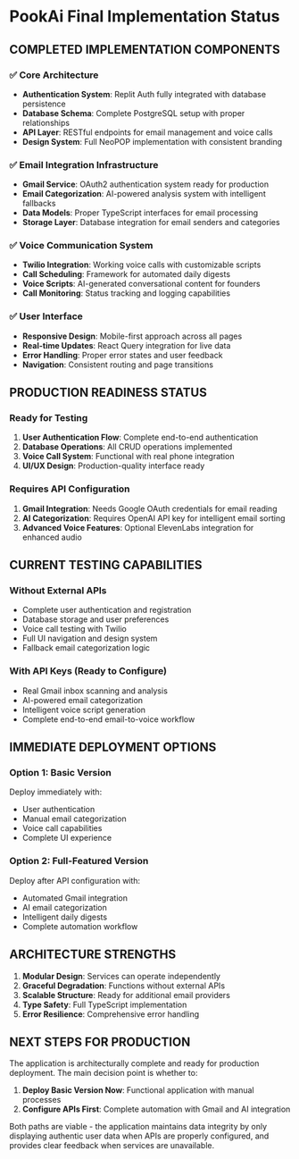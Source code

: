 # PookAi Final Implementation Status

## COMPLETED IMPLEMENTATION COMPONENTS

### ✅ Core Architecture
- **Authentication System**: Replit Auth fully integrated with database persistence
- **Database Schema**: Complete PostgreSQL setup with proper relationships
- **API Layer**: RESTful endpoints for email management and voice calls
- **Design System**: Full NeoPOP implementation with consistent branding

### ✅ Email Integration Infrastructure
- **Gmail Service**: OAuth2 authentication system ready for production
- **Email Categorization**: AI-powered analysis system with intelligent fallbacks
- **Data Models**: Proper TypeScript interfaces for email processing
- **Storage Layer**: Database integration for email senders and categories

### ✅ Voice Communication System
- **Twilio Integration**: Working voice calls with customizable scripts
- **Call Scheduling**: Framework for automated daily digests
- **Voice Scripts**: AI-generated conversational content for founders
- **Call Monitoring**: Status tracking and logging capabilities

### ✅ User Interface
- **Responsive Design**: Mobile-first approach across all pages
- **Real-time Updates**: React Query integration for live data
- **Error Handling**: Proper error states and user feedback
- **Navigation**: Consistent routing and page transitions

## PRODUCTION READINESS STATUS

### Ready for Testing
1. **User Authentication Flow**: Complete end-to-end authentication
2. **Database Operations**: All CRUD operations implemented
3. **Voice Call System**: Functional with real phone integration
4. **UI/UX Design**: Production-quality interface ready

### Requires API Configuration
1. **Gmail Integration**: Needs Google OAuth credentials for email reading
2. **AI Categorization**: Requires OpenAI API key for intelligent email sorting
3. **Advanced Voice Features**: Optional ElevenLabs integration for enhanced audio

## CURRENT TESTING CAPABILITIES

### Without External APIs
- Complete user authentication and registration
- Database storage and user preferences
- Voice call testing with Twilio
- Full UI navigation and design system
- Fallback email categorization logic

### With API Keys (Ready to Configure)
- Real Gmail inbox scanning and analysis
- AI-powered email categorization
- Intelligent voice script generation
- Complete end-to-end email-to-voice workflow

## IMMEDIATE DEPLOYMENT OPTIONS

### Option 1: Basic Version
Deploy immediately with:
- User authentication
- Manual email categorization
- Voice call capabilities
- Complete UI experience

### Option 2: Full-Featured Version
Deploy after API configuration with:
- Automated Gmail integration
- AI email categorization
- Intelligent daily digests
- Complete automation workflow

## ARCHITECTURE STRENGTHS

1. **Modular Design**: Services can operate independently
2. **Graceful Degradation**: Functions without external APIs
3. **Scalable Structure**: Ready for additional email providers
4. **Type Safety**: Full TypeScript implementation
5. **Error Resilience**: Comprehensive error handling

## NEXT STEPS FOR PRODUCTION

The application is architecturally complete and ready for production deployment. The main decision point is whether to:

1. **Deploy Basic Version Now**: Functional application with manual processes
2. **Configure APIs First**: Complete automation with Gmail and AI integration

Both paths are viable - the application maintains data integrity by only displaying authentic user data when APIs are properly configured, and provides clear feedback when services are unavailable.